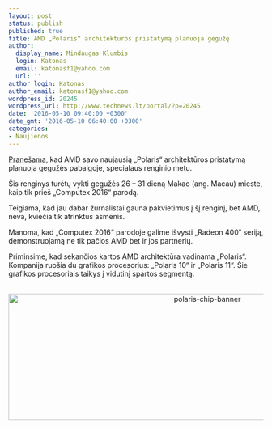 ```yaml
---
layout: post
status: publish
published: true
title: AMD „Polaris“ architektūros pristatymą planuoja gegužę
author:
  display_name: Mindaugas Klumbis
  login: Katonas
  email: katonasf1@yahoo.com
  url: ''
author_login: Katonas
author_email: katonasf1@yahoo.com
wordpress_id: 20245
wordpress_url: http://www.technews.lt/portal/?p=20245
date: '2016-05-10 09:40:00 +0300'
date_gmt: '2016-05-10 06:40:00 +0300'
categories:
- Naujienos
---
```

<p><a href="http://www.zolkorn.com/news/amd-will-be-unveiled-polaris-gpu-later-this-month/">Pranešama</a>, kad AMD savo naujausią „Polaris“ architektūros pristatymą planuoja gegužės pabaigoje, specialaus renginio metu.</p>
<p>Šis renginys turėtų vykti gegužės 26 – 31 dieną Makao (ang. Macau) mieste, kaip tik prieš „Computex 2016“ parodą.</p>
<p>Teigiama, kad jau dabar žurnalistai gauna pakvietimus į šį renginį, bet AMD, neva, kviečia tik atrinktus asmenis.</p>
<p>Manoma, kad „Computex 2016“ parodoje galime išvysti „Radeon 400“ seriją, demonstruojamą ne tik pačios AMD bet ir jos partnerių.</p>
<p>Priminsime, kad sekančios kartos AMD architektūra vadinama „Polaris“. Kompanija ruošia du grafikos procesorius: „Polaris 10“ ir „Polaris 11“. Šie grafikos procesoriais taikys į vidutinį spartos segmentą.</p>
<p style="text-align: center;"> <img class="alignnone size-full wp-image-20072" src="http://www.technews.lt/portal/wp-content/uploads/2016/05/polaris-chip-banner.jpg" alt="polaris-chip-banner" width="770" height="250" /></p>
